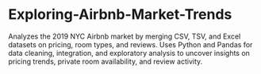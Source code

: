 # Exploring-Airbnb-Market-Trends
Analyzes the 2019 NYC Airbnb market by merging CSV, TSV, and Excel datasets on pricing, room types, and reviews. Uses Python and Pandas for data cleaning, integration, and exploratory analysis to uncover insights on pricing trends, private room availability, and review activity.
